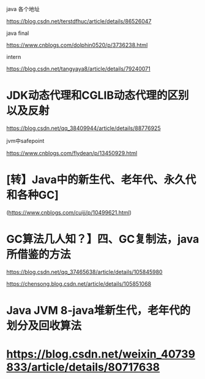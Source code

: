 java 各个地址

https://blog.csdn.net/terstdfhuc/article/details/86526047

java final

https://www.cnblogs.com/dolphin0520/p/3736238.html

intern

https://blog.csdn.net/tangyaya8/article/details/79240071



# JDK动态代理和CGLIB动态代理的区别以及反射

https://blog.csdn.net/qq_38409944/article/details/88776925



jvm中safepoint

https://www.cnblogs.com/flydean/p/13450929.html

# [转】Java中的新生代、老年代、永久代和各种GC]

(https://www.cnblogs.com/cuijj/p/10499621.html)

# GC算法几人知？】四、GC复制法，java所借鉴的方法

https://blog.csdn.net/qq_37465638/article/details/105845980

https://chensong.blog.csdn.net/article/details/105851068

# Java JVM 8-java堆新生代，老年代的划分及回收算法

# https://blog.csdn.net/weixin_40739833/article/details/80717638